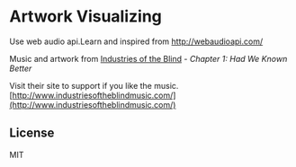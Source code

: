 Artwork Visualizing
=========

Use web audio api.Learn and inspired from http://webaudioapi.com/

Music and artwork from [Industries of the Blind](https://twitter.com/industriesotb) - *Chapter 1: Had We Known Better*

Visit their site to support if you like the music.[http://www.industriesoftheblindmusic.com/](http://www.industriesoftheblindmusic.com/)


License
------
MIT
